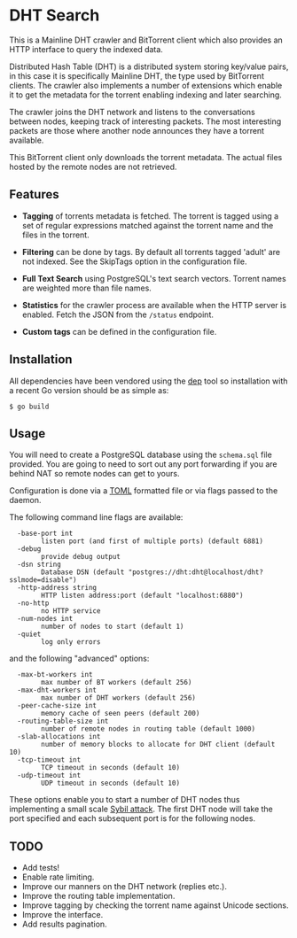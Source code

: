 # DHT Search

This is a Mainline DHT crawler and BitTorrent client which also provides an
HTTP interface to query the indexed data.

Distributed Hash Table (DHT) is a distributed system storing key/value pairs,
in this case it is specifically Mainline DHT, the type used by BitTorrent
clients. The crawler also implements a number of extensions which enable it to
get the metadata for the torrent enabling indexing and later searching.

The crawler joins the DHT network and listens to the conversations between
nodes, keeping track of interesting packets. The most interesting packets are
those where another node announces they have a torrent available.

This BitTorrent client only downloads the torrent metadata. The actual files
hosted by the remote nodes are not retrieved.

## Features

- **Tagging** of torrents metadata is fetched. The torrent is tagged using a
  set of regular expressions matched against the torrent name and the files in
  the torrent.

- **Filtering** can be done by tags. By default all torrents tagged 'adult' are
  not indexed. See the SkipTags option in the configuration file.

- **Full Text Search** using PostgreSQL's text search vectors. Torrent names
  are weighted more than file names.

- **Statistics** for the crawler process are available when the HTTP server is
  enabled. Fetch the JSON from the `/status` endpoint.

- **Custom tags** can be defined in the configuration file.

## Installation

All dependencies have been vendored using the
[dep](https://github.com/golang/dep) tool so installation with a recent Go
version should be as simple as:

```shell
$ go build
```

## Usage

You will need to create a PostgreSQL database using the `schema.sql` file
provided. You are going to need to sort out any port forwarding if you are
behind NAT so remote nodes can get to yours.

Configuration is done via a [TOML](https://github.com/toml-lang/toml) formatted
file or via flags passed to the daemon.

The following command line flags are available:

      -base-port int
            listen port (and first of multiple ports) (default 6881)
      -debug
            provide debug output
      -dsn string
            Database DSN (default "postgres://dht:dht@localhost/dht?sslmode=disable")
      -http-address string
            HTTP listen address:port (default "localhost:6880")
      -no-http
            no HTTP service
      -num-nodes int
            number of nodes to start (default 1)
      -quiet
            log only errors

and the following "advanced" options:

      -max-bt-workers int
            max number of BT workers (default 256)
      -max-dht-workers int
            max number of DHT workers (default 256)
      -peer-cache-size int
            memory cache of seen peers (default 200)
      -routing-table-size int
            number of remote nodes in routing table (default 1000)
      -slab-allocations int
            number of memory blocks to allocate for DHT client (default 10)
      -tcp-timeout int
            TCP timeout in seconds (default 10)
      -udp-timeout int
            UDP timeout in seconds (default 10)

These options enable you to start a number of DHT nodes thus implementing a
small scale [Sybil attack](https://en.wikipedia.org/wiki/Sybil_attack). The
first DHT node will take the port specified and each subsequent port is for the
following nodes.

## TODO

- Add tests!
- Enable rate limiting.
- Improve our manners on the DHT network (replies etc.).
- Improve the routing table implementation.
- Improve tagging by checking the torrent name against Unicode sections.
- Improve the interface.
- Add results pagination.
